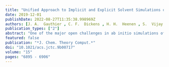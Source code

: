 ```yaml
---
title: "Unified Approach to Implicit and Explicit Solvent Simulations of Electrochemical Reaction Energetics"
date: 2019-12-01
publishDate: 2022-08-27T11:35:38.998969Z
authors: [J. A.  Gauthier , C. F.  Dickens , H. H.  Heenen , S.  Vijay , <b>S.  Ringe</b> , K.  Chan* ]
publication_types: ["2"]
abstract: "One of the major open challenges in ab initio simulations of the electrochemical interface is the determination of electrochemical barriers under a constant driving force. Existing methods to do so include extrapolation techniques based on fully explicit treatments of the electrolyte, as well as implicit solvent models which allow for a continuous variation in electrolyte charge. Emerging hybrid continuum models have the potential to revolutionize the field, since they account for the electrolyte with little computational cost while retaining some explicit electrolyte, representing a ``best of both worlds'' method. In this work, we present a unified approach to determine reaction energetics from fully explicit, implicit, and hybrid treatments of the electrolyte based on a new multicapacitor model of the electrochemical interface. A given electrode potential can be achieved by a variety of interfacial structures; a crucial insight from this work is that the effective surface charge gives a good proxy of the local potential, the true driving force of electrochemical processes. In contrast, we show that the traditionally considered work function gives rise to multivalued functions depending on the simulation cell size. Furthermore, we show that the reaction energetics are largely insensitive to the countercharge distribution chosen in hybrid implicit/explicit models, which means that any of the myriad implicit electrolyte models can be equivalently applied. This work thus paves the way for the accurate treatment of ab initio reaction energetics of general surface electrochemical processes using both implicit and explicit electrolytes."
featured: false
publication: "*J. Chem. Theory Comput.*"
doi: "10.1021/acs.jctc.9b00717"
volume: "15"
pages: "6895 - 6906"
---
```



